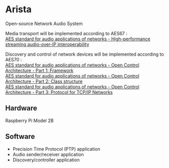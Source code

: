 Arista
=====

Open-source Network Audio System

Media transport will be implemented according to AES67 : <br/> 
<a href="http://www.aes.org/publications/standards/search.cfm?docID=96" target="_blank">AES standard for audio applications of networks - High-performance streaming audio-over-IP interoperability</a> 

Discovery and control of network devices will be implemented according to AES70 :<br/>
<a href="http://www.aes.org/publications/standards/search.cfm?docID=101" target="_blank">AES standard for audio applications of networks - Open Control Architecture - Part 1: Framework</a><br/>
<a href="http://www.aes.org/publications/standards/search.cfm?docID=102" target="_blank">AES standard for audio applications of networks - Open Control Architecture - Part 2: Class structure</a><br/>
<a href="http://www.aes.org/publications/standards/search.cfm?docID=103" target="_blank">AES standard for audio applications of networks - Open Control Architecture - Part 3: Protocol for TCP/IP Networks</a><br/>

## Hardware
Raspberry Pi Model 2B

## Software
* Precision Time Protocol (PTP) application
* Audio sender/receiver application
* Discovery/controller application
